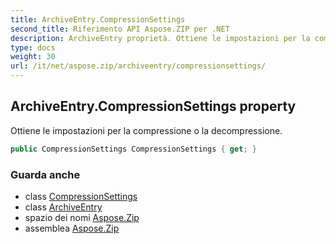 ```yaml
---
title: ArchiveEntry.CompressionSettings
second_title: Riferimento API Aspose.ZIP per .NET
description: ArchiveEntry proprietà. Ottiene le impostazioni per la compressione o la decompressione.
type: docs
weight: 30
url: /it/net/aspose.zip/archiveentry/compressionsettings/
---
```

## ArchiveEntry.CompressionSettings property

Ottiene le impostazioni per la compressione o la decompressione.

```csharp
public CompressionSettings CompressionSettings { get; }
```

### Guarda anche

* class [CompressionSettings](../../../aspose.zip.saving/compressionsettings/)
* class [ArchiveEntry](../)
* spazio dei nomi [Aspose.Zip](../../archiveentry/)
* assemblea [Aspose.Zip](../../../)


